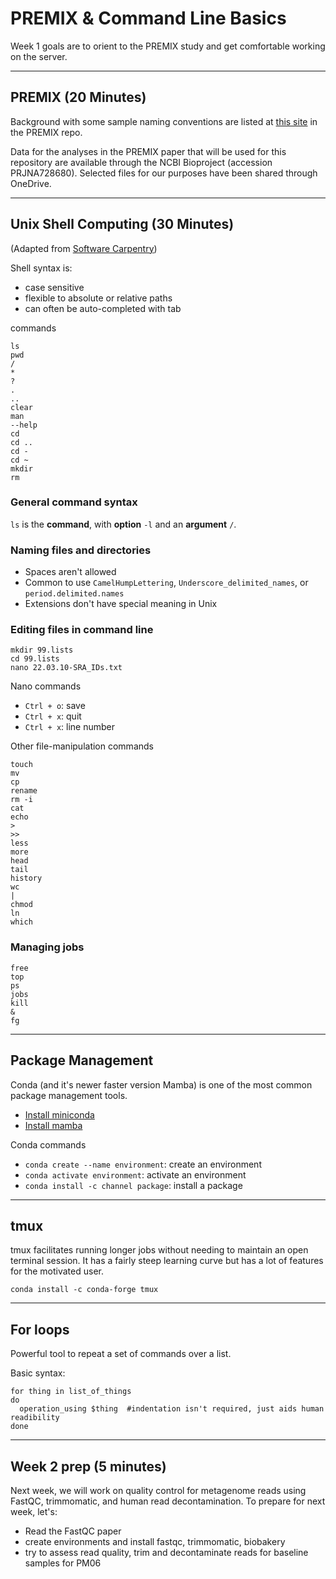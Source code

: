 # PREMIX & Command Line Basics

Week 1 goals are to orient to the PREMIX study and get comfortable working on the server.

---

## PREMIX (20 Minutes)

Background with some sample naming conventions are listed at [this site](https://github.com/michaelwoodworth/PREMIX/blob/main/docs/background.md) in the PREMIX repo.

Data for the analyses in the PREMIX paper that will be used for this repository are available through the NCBI Bioproject (accession PRJNA728680). Selected files for our purposes have been shared through OneDrive.

---

## Unix Shell Computing (30 Minutes)
(Adapted from [Software Carpentry](https://swcarpentry.github.io/shell-novice/))

Shell syntax is:
- case sensitive
- flexible to absolute or relative paths
- can often be auto-completed with tab

commands
``` console
ls
pwd
/
*
?
.
..
clear
man
--help
cd
cd ..
cd -
cd ~
mkdir
rm
```

### General command syntax

`ls` is the **command**, with **option** `-l` and an **argument** `/`.

### Naming files and directories

- Spaces aren't allowed
- Common to use `CamelHumpLettering`, `Underscore_delimited_names`, or `period.delimited.names`
- Extensions don't have special meaning in Unix

### Editing files in command line

``` console
mkdir 99.lists
cd 99.lists
nano 22.03.10-SRA_IDs.txt
```

Nano commands
- `Ctrl + o`: save
- `Ctrl + x`: quit
- `Ctrl + x`: line number

Other file-manipulation commands
``` console
touch
mv
cp
rename
rm -i
cat
echo
>
>>
less
more
head
tail
history
wc
|
chmod
ln
which
```

### Managing jobs

``` console
free
top
ps
jobs
kill
&
fg
```
---

## Package Management

Conda (and it's newer faster version Mamba) is one of the most common package management tools.

- [Install miniconda](https://docs.conda.io/en/latest/miniconda.html)
- [Install mamba](https://github.com/mamba-org/mamba)

Conda commands
- `conda create --name environment`: create an environment
- `conda activate environment`: activate an environment
- `conda install -c channel package`: install a package

---

## tmux

tmux facilitates running longer jobs without needing to maintain an open terminal session. It has a fairly steep learning curve but has a lot of features for the motivated user.

``` console
conda install -c conda-forge tmux
```

---

## For loops

Powerful tool to repeat a set of commands over a list.

Basic syntax:
``` console
for thing in list_of_things
do
  operation_using $thing  #indentation isn't required, just aids human readibility
done
```

---

## Week 2 prep (5 minutes)

Next week, we will work on quality control for metagenome reads using FastQC, trimmomatic, and human read decontamination. To prepare for next week, let's:

- Read the FastQC paper
- create environments and install fastqc, trimmomatic, biobakery
- try to assess read quality, trim and decontaminate reads for baseline samples for PM06
